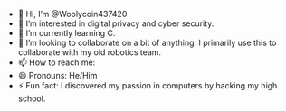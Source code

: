 - 👋 Hi, I’m @Woolycoin437420
- 👀 I’m interested in digital privacy and cyber security.
- 🌱 I’m currently learning C.
- 💞️ I’m looking to collaborate on a bit of anything. I primarily use this to collaborate with my old robotics team.
- 📫 How to reach me: 
- 😄 Pronouns: He/Him
- ⚡ Fun fact: I discovered my passion in computers by hacking my high school.

<!---
Woolycoin437420/Woolycoin437420 is a ✨ special ✨ repository because its `README.md` (this file) appears on your GitHub profile.
You can click the Preview link to take a look at your changes.
--->
